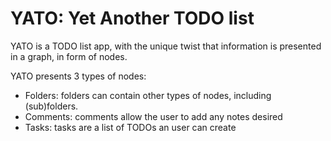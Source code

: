 # YATO: Yet Another TODO list

YATO is a TODO list app, with the unique twist that information is presented in a graph, in form of nodes.

YATO presents 3 types of nodes:

- Folders: folders can contain other types of nodes, including (sub)folders.
- Comments: comments allow the user to add any notes desired
- Tasks: tasks are a list of TODOs an user can create

